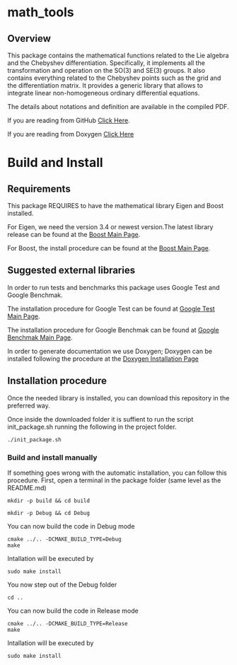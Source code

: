 # math_tools

## Overview
This package contains the mathematical functions related to the Lie algebra and the Chebyshev differentiation.
Specifically, it implements all the transformation and operation on the SO(3) and SE(3) groups.
It also contains everything related to the Chebyshev points such as the grid and the differentiation matrix.
It provides a generic library that allows to integrate linear non-homogeneous ordinary differential equations.

The details about notations and definition are available in the compiled PDF.

If you are reading from GitHub <a href="Latex/math_tools.pdf">Click Here</a>.

If you are reading from Doxygen <a href="../../../Latex/math_tools.pdf">Click Here</a>


# Build and Install

##  Requirements

This package REQUIRES to have the mathematical library Eigen and Boost installed.

For Eigen, we need the version 3.4 or newest version.The latest library release can be found at the <a href="https://eigen.tuxfamily.org/index.php?title=Main_Page">Boost Main Page</a>.

For Boost, the install procedure can be found at the <a href="https://www.boost.org/doc/libs/1_80_0/more/getting_started/unix-variants.html">Boost Main Page</a>.

## Suggested external libraries

In order to run tests and benchmarks this package uses Google Test and Google Benchmak.

The installation procedure for Google Test can be found at <a href="https://github.com/google/googletest.git">Google Test Main Page</a>.

The installation procedure for Google Benchmak can be found at <a href="https://github.com/google/benchmark.git">Google Benchmak Main Page</a>.

In order to generate documentation we use Doxygen; Doxygen can be installed following the procedure at the <a href="https://www.doxygen.nl/manual/install.html">Doxygen Installation Page</a>

## Installation procedure

Once the needed library is installed, you can download this repository in the preferred way.

Once inside the downloaded folder it is suffient to run the script init_package.sh running the following in the project folder.

    ./init_package.sh


### Build and install manually

If something goes wrong with the automatic installation, you can follow this procedure.
First, open a terminal in the package folder (same level as the README.md)

    mkdir -p build && cd build

    mkdir -p Debug && cd Debug

You can now build the code in Debug mode

    cmake ../.. -DCMAKE_BUILD_TYPE=Debug
    make

Intallation will be executed by

    sudo make install

You now step out of the Debug folder

    cd ..

You can now build the code in Release mode

    cmake ../.. -DCMAKE_BUILD_TYPE=Release
    make

Intallation will be executed by

    sudo make install



